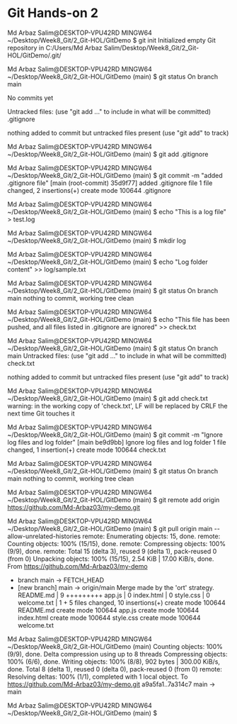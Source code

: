 # Git Hands-on 2

Md Arbaz Salim@DESKTOP-VPU42RD MINGW64 ~/Desktop/Week8_Git/2_Git-HOL/GitDemo
$ git init
Initialized empty Git repository in C:/Users/Md Arbaz Salim/Desktop/Week8_Git/2_Git-HOL/GitDemo/.git/

Md Arbaz Salim@DESKTOP-VPU42RD MINGW64 ~/Desktop/Week8_Git/2_Git-HOL/GitDemo (main)
$ git status
On branch main

No commits yet

Untracked files:
(use "git add <file>..." to include in what will be committed)
.gitignore

nothing added to commit but untracked files present (use "git add" to track)

Md Arbaz Salim@DESKTOP-VPU42RD MINGW64 ~/Desktop/Week8_Git/2_Git-HOL/GitDemo (main)
$ git add .gitignore

Md Arbaz Salim@DESKTOP-VPU42RD MINGW64 ~/Desktop/Week8_Git/2_Git-HOL/GitDemo (main)
$ git commit -m "added .gitignore file"
[main (root-commit) 35d9f77] added .gitignore file
1 file changed, 2 insertions(+)
create mode 100644 .gitignore

Md Arbaz Salim@DESKTOP-VPU42RD MINGW64 ~/Desktop/Week8_Git/2_Git-HOL/GitDemo (main)
$ echo "This is a log file" > test.log

Md Arbaz Salim@DESKTOP-VPU42RD MINGW64 ~/Desktop/Week8_Git/2_Git-HOL/GitDemo (main)
$ mkdir log

Md Arbaz Salim@DESKTOP-VPU42RD MINGW64 ~/Desktop/Week8_Git/2_Git-HOL/GitDemo (main)
$ echo "Log folder content" >> log/sample.txt

Md Arbaz Salim@DESKTOP-VPU42RD MINGW64 ~/Desktop/Week8_Git/2_Git-HOL/GitDemo (main)
$ git status
On branch main
nothing to commit, working tree clean

Md Arbaz Salim@DESKTOP-VPU42RD MINGW64 ~/Desktop/Week8_Git/2_Git-HOL/GitDemo (main)
$ echo "This file has been pushed, and all files listed in .gitignore are ignored" >> check.txt

Md Arbaz Salim@DESKTOP-VPU42RD MINGW64 ~/Desktop/Week8_Git/2_Git-HOL/GitDemo (main)
$ git status
On branch main
Untracked files:
(use "git add <file>..." to include in what will be committed)  
 check.txt

nothing added to commit but untracked files present (use "git add" to track)

Md Arbaz Salim@DESKTOP-VPU42RD MINGW64 ~/Desktop/Week8_Git/2_Git-HOL/GitDemo (main)
$ git add check.txt
warning: in the working copy of 'check.txt', LF will be replaced by CRLF the next time Git touches it

Md Arbaz Salim@DESKTOP-VPU42RD MINGW64 ~/Desktop/Week8_Git/2_Git-HOL/GitDemo (main)
$ git commit -m "Ignore log files and log folder"
[main be9d9bb] Ignore log files and log folder
1 file changed, 1 insertion(+)
create mode 100644 check.txt

Md Arbaz Salim@DESKTOP-VPU42RD MINGW64 ~/Desktop/Week8_Git/2_Git-HOL/GitDemo (main)
$ git status
On branch main
nothing to commit, working tree clean

Md Arbaz Salim@DESKTOP-VPU42RD MINGW64 ~/Desktop/Week8_Git/2_Git-HOL/GitDemo (main)
$ git remote add origin https://github.com/Md-Arbaz03/my-demo.git

Md Arbaz Salim@DESKTOP-VPU42RD MINGW64 ~/Desktop/Week8_Git/2_Git-HOL/GitDemo (main)
$ git pull origin main --allow-unrelated-histories
remote: Enumerating objects: 15, done.
remote: Counting objects: 100% (15/15), done.
remote: Compressing objects: 100% (9/9), done.
remote: Total 15 (delta 3), reused 9 (delta 1), pack-reused 0 (from 0)
Unpacking objects: 100% (15/15), 2.54 KiB | 17.00 KiB/s, done.  
From https://github.com/Md-Arbaz03/my-demo

- branch main -> FETCH_HEAD
- [new branch] main -> origin/main
  Merge made by the 'ort' strategy.
  README.md | 9 +++++++++
  app.js | 0
  index.html | 0
  style.css | 0
  welcome.txt | 1 +
  5 files changed, 10 insertions(+)
  create mode 100644 README.md
  create mode 100644 app.js
  create mode 100644 index.html
  create mode 100644 style.css
  create mode 100644 welcome.txt

Md Arbaz Salim@DESKTOP-VPU42RD MINGW64 ~/Desktop/Week8_Git/2_Git-HOL/GitDemo (main)
Counting objects: 100% (9/9), done.
Delta compression using up to 8 threads
Compressing objects: 100% (6/6), done.
Writing objects: 100% (8/8), 902 bytes | 300.00 KiB/s, done.
Total 8 (delta 1), reused 0 (delta 0), pack-reused 0 (from 0)
remote: Resolving deltas: 100% (1/1), completed with 1 local object.
To https://github.com/Md-Arbaz03/my-demo.git
a9a5fa1..7a314c7 main -> main

Md Arbaz Salim@DESKTOP-VPU42RD MINGW64 ~/Desktop/Week8_Git/2_Git-HOL/GitDemo (main)
$
